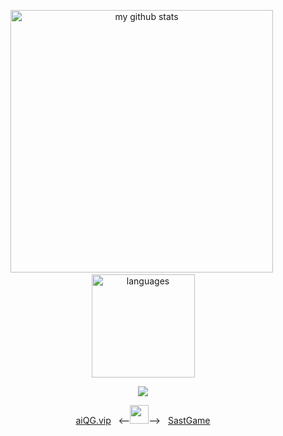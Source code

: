 

<!-- status codes -->
<p align="center">
    <img src="https://github-readme-stats.vercel.app/api?username=aiQG&show_icons=true&theme=merko&count_private=true" alt="my github stats" width="420"/>&nbsp;<img src="https://github-readme-stats.vercel.app/api/top-langs/?username=aiQG&layout=compact&theme=merko&langs_count=10" alt="languages" height="165">
</p>

<!-- cup -->
<p align="center">
    <img src="https://github-profile-trophy.vercel.app/?username=aiQG&column=7&theme=gruvbox"/>
</p>

 <p align="center">
    <a align="center" href="https://aiQG.vip">aiQG.vip</a> &nbsp; <--<img src="https://media.giphy.com/media/WUlplcMpOCEmTGBtBW/giphy.gif" width="30">--> &nbsp; <a align="center" href="https://SastGame.com">SastGame</a>
 </p>



